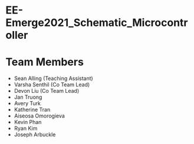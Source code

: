 # EE-Emerge2021_Schematic_Microcontroller

# Team Members
* Sean Alling (Teaching Assistant)
* Varsha Senthil (Co Team Lead)
* Devon Liu (Co Team Lead)
* Jan Truong
* Avery Turk
* Katherine Tran
* Aiseosa Omorogieva
* Kevin Phan
* Ryan Kim
* Joseph Arbuckle
